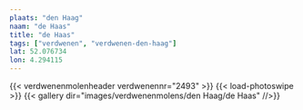 ```yaml
---
plaats: "den Haag"
naam: "de Haas"
title: "de Haas"
tags: ["verdwenen", "verdwenen-den-haag"]
lat: 52.076734
lon: 4.294115
---
```

{{< verdwenenmolenheader verdwenennr="2493" >}}
{{< load-photoswipe >}}
{{< gallery dir="images/verdwenenmolens/den Haag/de Haas" //>}}
